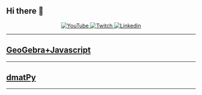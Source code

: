 

## Hi there 👋

<p align="center">
  <a href="https://www.youtube.com/channel/UCWrogVEFazMRbm5QssPlmWg">
    <img src="https://img.shields.io/badge/-YouTube-FF0000.svg?style=flat-square&logo=youtube&logoColor=white" alt="YouTube">
  </a>
  <a href="https://www.twitch.tv/fchector">
    <img src="https://img.shields.io/badge/-Twitch-9146FF.svg?style=flat-square&logo=twitch&logoColor=white" alt="Twitch">
  </a>
  
  <a href="https://www.linkedin.com/in/hector-flores-callisaya-0aa95367/">
    <img src="https://img.shields.io/badge/-linkedIn-0077b5.svg?style=flat-square&logo=linkedin" alt="Linkedin">
  </a>
</p>

---

## [GeoGebra+Javascript](https://www.geogebra.org/u/fchect )

---

## [dmatPy](https://ufmt.br/unidade/dmat)
---


<!--
**hector-fc/hector-fc** is a ✨ _special_ ✨ repository because its `README.md` (this file) appears on your GitHub profile.

Here are some ideas to get you started:

- 🔭 I’m currently working on ...
- 🌱 I’m currently learning ...
- 👯 I’m looking to collaborate on ...
- 🤔 I’m looking for help with ...
- 💬 Ask me about ...
- 📫 How to reach me: ...
- 😄 Pronouns: ...
- ⚡ Fun fact: ...
-->
